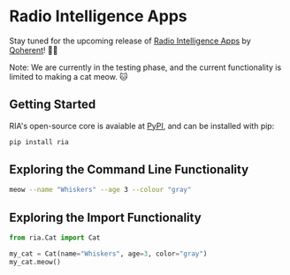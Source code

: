 # Radio Intelligence Apps

Stay tuned for the upcoming release of [Radio Intelligence Apps](https://www.qoherent.ai/radiointelligenceapps-suite/)
by [Qoherent](https://www.qoherent.ai/)! 📡🚀

Note: We are currently in the testing phase, and the current functionality is limited to making a cat meow. 🐱

## Getting Started
RIA's open-source core is avaiable at [PyPI](https://pypi.org/project/ria), and can be installed with pip:
```sh
pip install ria
```

## Exploring the Command Line Functionality
```sh
meow --name "Whiskers" --age 3 --colour "gray"
```

## Exploring the Import Functionality

```python
from ria.Cat import Cat

my_cat = Cat(name="Whiskers", age=3, color="gray")
my_cat.meow()
```
